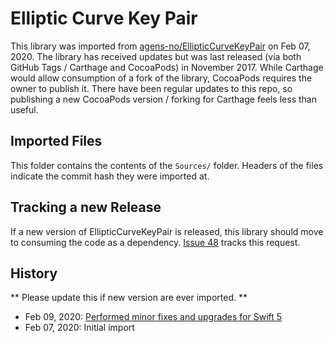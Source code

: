 # Elliptic Curve Key Pair

This library was imported from [agens-no/EllipticCurveKeyPair](https://github.com/agens-no/EllipticCurveKeyPair) on Feb 07, 2020. The library has received updates but was last released (via both GitHub Tags / Carthage and CocoaPods) in November 2017. While Carthage would allow consumption of a fork of the library, CocoaPods requires the owner to publish it. There have been regular updates to this repo, so publishing a new CocoaPods version / forking for Carthage feels less than useful. 

## Imported Files

This folder contains the contents of the `Sources/` folder. Headers of the files indicate the commit hash they were imported at.  

## Tracking a new Release

If a new version of EllipticCurveKeyPair is released, this library should move to consuming the code as a dependency. [Issue 48](https://github.com/agens-no/EllipticCurveKeyPair/issues/48) tracks this request.

## History 
** Please update this if new version are ever imported. ** 

- Feb 09, 2020: [Performed minor fixes and upgrades for Swift 5](https://github.com/keefertaylor/TezosKit/pull/164)
- Feb 07, 2020: Initial import
